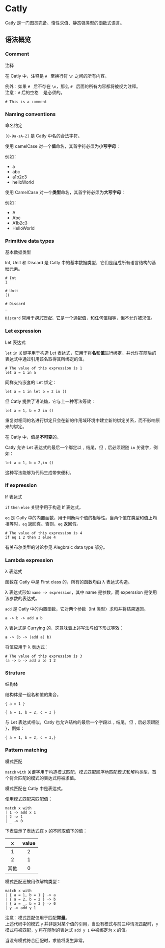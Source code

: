 # Catly

Catly 是一门图灵完备、惰性求值、静态强类型的函数式语言。

## 语法概览

### Comment

注释

在 Catly 中，注释是 `# ` 至换行符 `\n` 之间的所有内容。  

例外：如果 `# ` 后不存在 `\n`，那么 `# ` 后面的所有内容都将被视为注释。  
注意：`#` 后的空格 ` ` 是必须的。

```
# This is a comment
```

### Naming conventions

命名约定

`[0-9a-zA-Z]` 是 Catly 中名的合法字符。

使用 camelCase 对一个**值**命名，其首字符必须为**小写字母**：

例如：

* a
* abc
* a1b2c3
* helloWorld

使用 CamelCase 对一个**类型**命名，其首字符必须为**大写字母**：

例如：

* A
* Abc
* A1b2c3
* HelloWorld

### Primitive data types

基本数据类型

Int, Unit 和 Discard 是 Catly 中的基本数据类型，它们是组成所有语言结构的基础元素。

```Catly
# Int
1
```

```Catly
# Unit
()
```

```Catly
# Discard
_
```

`Discard` 常用于*模式匹配*，它是一个通配值，和任何值相等，但不允许被求值。

### Let expression

Let 表达式

`let` `in` 关键字用于构造 Let 表达式，它用于将**名**和**值**进行绑定，并允许在随后的表达式中通过引用该名取得其所绑定的值。

```Catly
# The value of this expression is 1
let a = 1 in a
```

同样支持嵌套的 Let 绑定：

```Catly
let a = 1 in let b = 2 in ()
```

但 Catly 提供了语法糖，它与上一种写法等效：

```Catly
let a = 1, b = 2 in ()
```

重复对相同的名进行绑定只会在新的作用域环境中建立新的绑定关系，而不影响原来的绑定。

在 Catly 中，值是**不可变**的。

Catly 允许 Let 表达式的最后一个绑定以 `,` 结尾，但 `,` 后必须跟随 `in` 关键字，例如：

```Catly
let a = 1, b = 2,in ()
```

这种写法能够为代码生成带来便利。

### If expression

If 表达式

`if` `then` `else` 关键字用于构造 If 表达式。

`eq` 是 Catly 中的内置函数，用于判断两个值的相等性。当两个值在类型和值上均相等时，`eq` 返回真。否则，`eq` 返回假。

```Catly
# The value of this expression is 4
if eq 1 2 then 3 else 4
```

有关布尔类型的讨论参见 Alegbraic data type 部分。

### Lambda expression

λ 表达式

函数在 Catly 中是 First class 的，所有的函数均由 λ 表达式构造。

λ 表达式形如 `name -> expression`，其中 name 是参数，而 experssion 是使用该参数的表达式。

`add` 是 Catly 中的内置函数，它对两个参数（Int 类型）求和并将结果返回。

```Catly
a -> b -> add a b
```

λ 表达式是 Currying 的，这意味着上述写法与如下形式等效：

```Catly
a -> (b -> (add a) b)
```

将值应用于 λ 表达式：

```Catly
# The value of this expression is 3
(a -> b -> add a b) 1 2
```

### Struture

结构体

结构体是一组名和值的集合。

```Catly
{ a = 1 }
```

```Catly
{ a = 1, b = 2, c = 3 }
```

与 Let 表达式相似，Catly 也允许结构的最后一个字段以 `,` 结尾，但 `,` 后必须跟随 `}`，例如：

```Catly
{ a = 1, b = 2, c = 3,}
```

### Pattern matching

模式匹配

`match` `with` 关键字用于构造模式匹配，模式匹配顺序地匹配模式和解构类型，首个符合匹配的模式的表达式将被求值。  

模式匹配在 Catly 中是表达式。

使用模式匹配来匹配值：

```
match x with
| 1 -> add x 1 
| 2 -> 1 
| _ -> 0
```

下表显示了表达式在 x 的不同取值下的值：

|  x   | value |
| :--: | :---: |
|  1   |   2   |
|  2   |   1   |
| 其他 |   0   |

模式匹配还被用作解构类型：

```
match x with
| { a = 1, b = 1 } -> a 
| { a = 2, b = 2 } -> b 
| { a = _, b = 3 } -> 0 
| y -> add y 1
```

注意：模式匹配仅用于匹配**常量**。  
上述代码中的模式 `y` 并非是对某个值的引用，当没有模式与前三种情况匹配时，`y` 模式将被匹配，`y` 将在随附的表达式 `add y 1` 中被绑定为 `x` 的值。

当没有模式符合匹配时，求值将发生异常。

